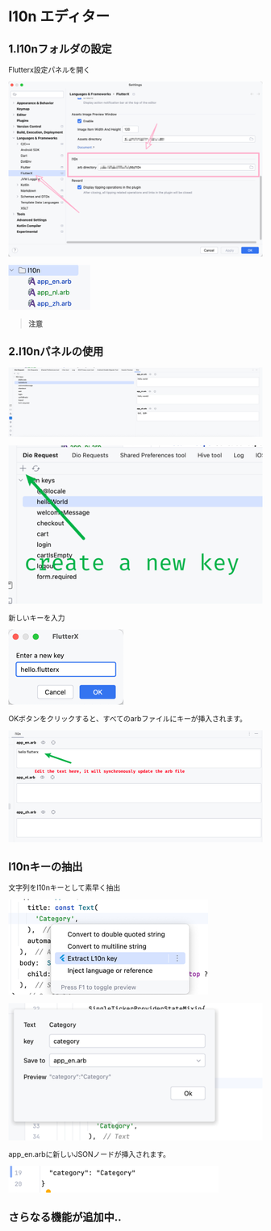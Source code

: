 # l10n エディター


## 1.l10nフォルダの設定

Flutterx設定パネルを開く

![image_23.png](../../assets/images/image_23.png)

![image_24.png](../../assets/images/image_24.png)

> **注意**
>


## 2.l10nパネルの使用

![image_25.png](../../assets/images/image_25.png)

![image_26.png](../../assets/images/image_26.png)

新しいキーを入力

![image_27.png](../../assets/images/image_27.png)

OKボタンをクリックすると、すべてのarbファイルにキーが挿入されます。

![image_28.png](../../assets/images/image_28.png)


## l10nキーの抽出


文字列をl10nキーとして素早く抽出


![image_29.png](../../assets/images/image_29.png)

![image_30.png](../../assets/images/image_30.png)


app_en.arbに新しいJSONノードが挿入されます。


![image_31.png](../../assets/images/image_31.png)


## さらなる機能が追加中..
